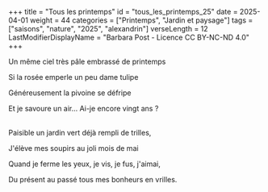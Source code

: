 +++
title = "Tous les printemps"
id = "tous_les_printemps_25"
date = 2025-04-01
weight = 44
categories = ["Printemps", "Jardin et paysage"]
tags = ["saisons", "nature", "2025", "alexandrin"]
verseLength = 12
LastModifierDisplayName = "Barbara Post - Licence CC BY-NC-ND 4.0"
+++

Un même ciel très pâle embrassé de printemps

Si la rosée emperle un peu dame tulipe

Généreusement la pivoine se défripe

Et je savoure un air... Ai-je encore vingt ans ?

 \
Paisible un jardin vert déjà rempli de trilles,

J'élève mes soupirs au joli mois de mai

Quand je ferme les yeux, je vis, je fus, j'aimai,

Du présent au passé tous mes bonheurs en vrilles.
